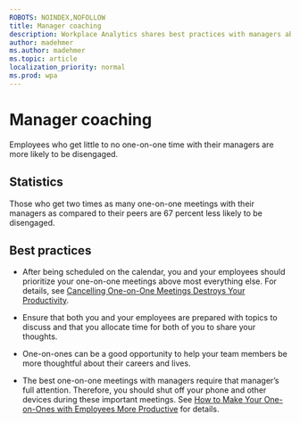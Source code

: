 ```yaml
---
ROBOTS: NOINDEX,NOFOLLOW
title: Manager coaching
description: Workplace Analytics shares best practices with managers about coaching their teams
author: madehmer
ms.author: madehmer
ms.topic: article
localization_priority: normal 
ms.prod: wpa
---
```


# Manager coaching

Employees who get little to no one-on-one time with their managers are more likely to be disengaged.

## Statistics

Those who get two times as many one-on-one meetings with their managers as compared to their peers are 67 percent less likely to be disengaged.

## Best practices

* After being scheduled on the calendar, you and your employees should prioritize your one-on-one meetings above most everything else. For details, see [Cancelling One-on-One Meetings Destroys Your Productivity](https://hbr.org/2015/03/cancelling-one-on-one-meetings-destroys-your-productivity).

* Ensure that both you and your employees are prepared with topics to discuss and that you allocate time for both of you to share your thoughts.

* One-on-ones can be a good opportunity to help your team members be more thoughtful about their careers and lives.

* The best one-on-one meetings with managers require that manager’s full attention. Therefore, you should shut off your phone and other devices during these important meetings. See [How to Make Your One-on-Ones with Employees More Productive](https://hbr.org/2016/08/how-to-make-your-one-on-ones-with-employees-more-productive#comment-section) for details.
